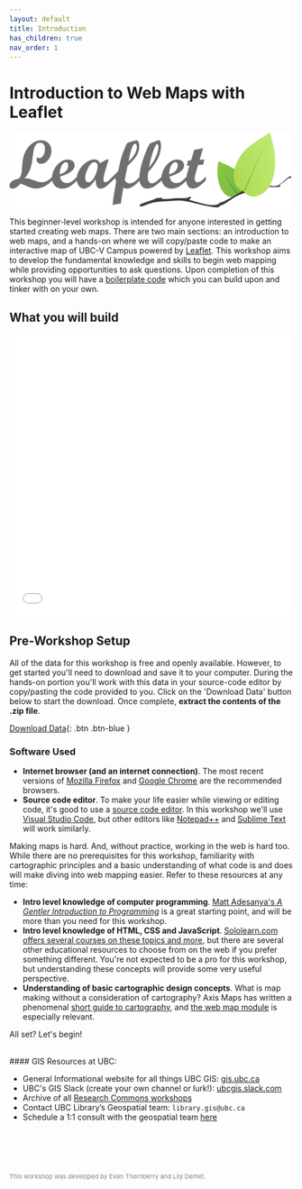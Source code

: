 ```yaml
---
layout: default
title: Introduction
has_children: true
nav_order: 1
---
```

# Introduction to Web Maps with Leaflet

<img src="leaflet_logo.png" alt="Leaflet Logo" style="margin: auto;" />


This beginner-level workshop is intended for anyone interested in getting started creating web maps. There are two main sections: an introduction to web maps, and a hands-on where we will copy/paste code to make an interactive map of UBC-V Campus powered by [Leaflet](https://leafletjs.com/). This workshop aims to develop the fundamental knowledge and skills to begin web mapping while providing opportunities to ask questions. Upon completion of this workshop you will have a [boilerplate code](https://www.freecodecamp.org/news/whats-boilerplate-and-why-do-we-use-it-let-s-check-out-the-coding-style-guide-ac2b6c814ee7/) which you can build upon and tinker with on your own. 


## What you will build
<iframe src="./content/final_map.html" style="width:100%; height:500px; border:none;"> </iframe>

## Pre-Workshop Setup
All of the data for this workshop is free and openly available. However, to get started you'll need to download and save it to your computer. During the hands-on portion you'll work with this data in your source-code editor by copy/pasting the code provided to you. Click on the 'Download Data' button below to start the download. Once complete, **extract the contents of the .zip file**.

[Download Data](content/intro-leaflet-data.zip){: .btn .btn-blue }

### Software Used 
- **Internet browser (and an internet connection)**. The most recent versions of [Mozilla Firefox](https://www.mozilla.org) and [Google Chrome](https://www.google.com/chrome/) are the recommended browsers.
- **Source code editor**. To make your life easier while viewing or editing code, it's good to use a [source code editor](https://en.wikipedia.org/wiki/Source_code_editor). In this workshop we'll use [Visual Studio Code](https://code.visualstudio.com/download), but other editors like [Notepad++](https://notepad-plus-plus.org/) and [Sublime Text](https://www.sublimetext.com/3) will work similarly.

Making maps is hard. And, without practice, working in the web is hard too. While there are no prerequisites for this workshop, familiarity with cartographic principles and a basic understanding of what code is and does will make diving into web mapping easier. Refer to these resources at any time:

- **Intro level knowledge of computer programming**. [Matt Adesanya's *A Gentler Introduction to Programming*](https://www.freecodecamp.org/news/a-gentler-introduction-to-programming-1f57383a1b2c/) is a great starting point, and will be more than you need for this workshop.
- **Intro level knowledge of HTML, CSS and JavaScript**. [Sololearn.com offers several courses on these topics and more](https://www.sololearn.com/Courses/), but there are several other educational resources to choose from on the web if you prefer something different. You're not expected to be a pro for this workshop, but understanding these concepts will provide some very useful perspective.
- **Understanding of basic cartographic design concepts**. What is map making without a consideration of cartography? Axis Maps has written a phenomenal [short guide to cartography](https://www.axismaps.com/guide/), and [the web map module](https://www.axismaps.com/guide/web/should-a-map-be-interactive/) is especially relevant.


All set? Let's begin!



<br>
#### GIS Resources at UBC:

- General Informational website for all things UBC GIS: [gis.ubc.ca](http://gis.ubc.ca/)
- UBC's GIS Slack (create your own channel or lurk!): [ubcgis.slack.com](https://ubcgis.slack.com/)
- Archive of all [Research Commons workshops](https://ubc-library-rc.github.io/all.html)
- Contact UBC Library’s Geospatial team: `library.gis@ubc.ca`
- Schedule a 1:1 consult with the geospatial team [here](https://libcal.library.ubc.ca/appointments/research_commons#s-lc-public-pt)


<p style="margin-top:90px"></p>
<p style="color:grey; font-size:11px">This workshop was developed by Evan Thornberry and Lily Demet.</p>